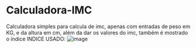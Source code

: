 # Calculadora-IMC
Calculadora simples para calcula de imc, apenas com entradas de peso em KG, e da altura em cm, além da dar os valores do imc, também é mostrado o índice
INDICE USADO:
![image](https://github.com/Raul-Pedro/Calculadora-IMC/assets/138693492/63c437f1-065d-4ffd-a626-c89e63acd95f)
